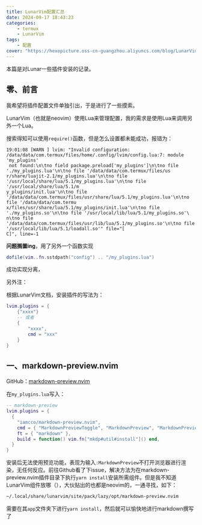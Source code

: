 ```yaml
---
title: LunarVim配置汇总
date: 2024-09-17 18:43:23
categories: 
    - termux
    - LunarVim
tags:    
    - 配置
cover: "https://hexopicture.oss-cn-guangzhou.aliyuncs.com/blog/LunarVim%E9%85%8D%E7%BD%AE%E6%B1%87%E6%80%BB/LunarVim.png"
---
```


  

本篇是对Lunar一些插件安装的记录。

## 零、前言

我希望将插件配置文件单独引出，于是进行了一些摸索。

LunarVim（也就是neovim）使用Lua来管理配置，我的需求是使用Lua来调用另外一个Lua。

搜索得知可以使用`require()`函数，但是怎么设置都未能成功，报错为：

```shell
19:01:08 [WARN ] lvim: "Invalid configuration: /data/data/com.termux/files/home/.config/lvim/config.lua:7: module 'my_plugins'
 not found:\n\tno field package.preload['my_plugins']\n\tno file './my_plugins.lua'\n\tno file '/data/data/com.termux/files/us
r/share/luajit-2.1/my_plugins.lua'\n\tno file '/usr/local/share/lua/5.1/my_plugins.lua'\n\tno file '/usr/local/share/lua/5.1/m
y_plugins/init.lua'\n\tno file '/data/data/com.termux/files/usr/share/lua/5.1/my_plugins.lua'\n\tno file '/data/data/com.termu
x/files/usr/share/lua/5.1/my_plugins/init.lua'\n\tno file './my_plugins.so'\n\tno file '/usr/local/lib/lua/5.1/my_plugins.so'\
n\tno file '/data/data/com.termux/files/usr/lib/lua/5.1/my_plugins.so'\n\tno file '/usr/local/lib/lua/5.1/loadall.so'" file="[
C]", line=-1
```

**问题搁置ing**，用了另外一个函数实现

```lua
dofile(vim..fn.sstdpath("config") .. "/my_plugins.lua")
```

成功实现分离，

另外注：

根据LunarVim文档，安装插件的写法为：

```lua
lvim.plugins = {
    {"xxxx"}
    -- 或者
    {
        "xxxx",
        cmd = "xxx"
    }
}
```



## 一、markdown-preview.nvim

GitHub：[markdown-preview.nvim](https://github.com/iamcco/markdown-preview.nvim)

在`my_plugins.lua`写入：

```lua
-- markdown-preview
lvim.plugins = {
  {
    "iamcco/markdown-preview.nvim",
    cmd = { "MarkdownPreviewToggle", "MarkdownPreview", "MarkdownPreviewStop" },
    ft = { "markdown" },
    build = function() vim.fn["mkdp#util#install"]() end,
  }
}
```

安装后无法使用预览功能，表现为输入`:MarkdownPreview`不打开浏览器进行渲染，无任何反应。前往Github看了下issue，解决方法为在markdown-preview.nvim插件目录下执行`yarn install`安装所需组件。但是我不知道LunarVim组件放哪（），大伙贴出的也都是neovim的，一通寻找，如下：

```bash
~/.local/share/lunarvim/site/pack/lazy/opt/markdown-preview.nvim
```

需要在其`app`文件夹下进行`yarn install`，然后就可以愉快地进行markdown撰写了
